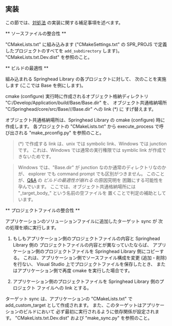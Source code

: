 ## 実装

この節では、[対処法](/application/solutions.md) の実装に関する補足事項を述べます。

** ソースファイルの整合性 **

"CMakeLists.txt" に組み込みます
 ("CMakeSettings.txt" の SPR_PROJS で定義したプロジェクトのすべてを
`add_subdirectory` します)。
"CMakeLists.txt.Dev.dist" を参照のこと。

** ビルドの最適性 **

組み込まれる Springhead Library の各プロジェクトに対して、
次のことを実施します (ここでは Base を例にします)。

cmake (configure) 実行時に作成されるオブジェクト格納ディレクトリ
 "C:/Develop/Application/*build*/Base/Base.dir" を、
オブジェクト共通格納場所
 "C/Springhead/core/src/Base/<platform>/<VS-Version>/Base.dir" への link (\*) に
すげ替えます。

オブジェクト共通格納場所は、Springhead Library の cmake (configure) 時に作成します。
各プロジェクトの "CMakeLists.txt" から execute_process で呼び出される
 "make_prconfig.py" を参照のこと。

> (\*) で作成する link は、unix では symbolic link、Windows では junction です。
これは、Windows では通常の実行権限では symblic link が作成できないためです。

> Windows では、"Base.dir" が junction なのか通常のディレクトリなのかが、
 explorer でも command prompt でも区別がつきません。
このことが、[Q&A](/application/QandA.md) の *ビルドの最適性が崩れる* の原因究明を
困難にする可能性を孕んでいます。
ここでは、オブジェクト共通格納場所には "\_target\_body\_" という名前の空ファイルを
置くことで判定の補助としています。

** プロジェクトファイルの整合性 **

アプリケーションのソリューションファイルに追加したターゲット sync が
次の処理を順に実行します。

1. もしもアプリケーション側のプロジェクトファイルの内容と Springhead Library 側の
プロジェクトファイルの内容とが異なっていたならば、
アプリケーション側のプロジェクトファイルを Springhead Library 側にコピーする。
これは、アプリケーション側でソースファイル構成を変更 (追加・削除) を行ない、
Visual Studio 上でプロジェクトファイルを保存したとき、
またはアプリケーション側で再度 cmake を実行した場合です。

1. アプリケーション側のプロジェクトファイルを Springhead Library 側のプロジェクト
ファイルへの link とする。

ターゲット sync は、アプリケーションの "CMakeLists.txt" で
 add_custom_target として作成されます。
また、このターゲットはアプリケーションのビルドにおいて
必ず最初に実行されるように依存関係が設定されます。
"CMakeLists.txt.Dev.dist" および "make\_sync.py" を参照のこと。

